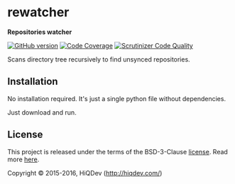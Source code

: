 rewatcher
=========

**Repositories watcher**

[![GitHub version](https://badge.fury.io/gh/hiqdev%2Frewatcher.svg)](https://badge.fury.io/gh/hiqdev%2Frewatcher)
[![Code Coverage](https://scrutinizer-ci.com/g/hiqdev/rewatcher/badges/coverage.png?b=master)](https://scrutinizer-ci.com/g/hiqdev/rewatcher/?branch=master)
[![Scrutinizer Code Quality](https://scrutinizer-ci.com/g/hiqdev/rewatcher/badges/quality-score.png?b=master)](https://scrutinizer-ci.com/g/hiqdev/rewatcher/?branch=master)

Scans directory tree recursively to find unsynced repositories.

## Installation

No installation required.
It's just a single python file without dependencies.

Just download and run.

## License

This project is released under the terms of the BSD-3-Clause [license](LICENSE).
Read more [here](http://choosealicense.com/licenses/bsd-3-clause).

Copyright © 2015-2016, HiQDev (http://hiqdev.com/)
